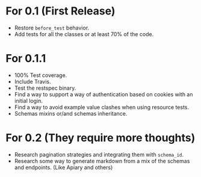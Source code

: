# For 0.1 (First Release)
- Restore `before_test` behavior.
- Add tests for all the classes or at least 70% of the code.

# For 0.1.1
- 100% Test coverage.
- Include Travis.
- Test the restspec binary.
- Find a way to support a way of authentication based on cookies with an initial login.
- Find a way to avoid example value clashes when using resource tests.
- Schemas mixins or/and schemas inheritance.

# For 0.2 (They require more thoughts)
- Research pagination strategies and integrating them with `schema_id`.
- Research some way to generate markdown from a mix of the schemas and endpoints. (Like Apiary and others)
